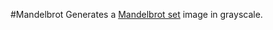 #Mandelbrot
Generates a [Mandelbrot set](https://en.wikipedia.org/wiki/Mandelbrot_set) image in grayscale.